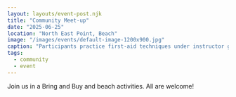 ```yaml
---
layout: layouts/event-post.njk
title: "Community Meet-up"
date: "2025-06-25"
location: "North East Point, Beach"
image: "/images/events/default-image-1200x900.jpg"
caption: "Participants practice first‐aid techniques under instructor guidance."
tags:
  - community
  - event
---
```


Join us in a Bring and Buy and beach activities. All are welcome!
